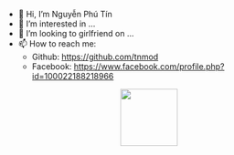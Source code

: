 - 👋 Hi, I’m Nguyễn Phú Tín
- 👀 I’m interested in ...
- 💞️ I’m looking to girlfriend on ...
- 📫 How to reach me:
  + Github: https://github.com/tnmod
  + Facebook: https://www.facebook.com/profile.php?id=100022188218966
<div id="header" align="center">
  <img src="[https://media.giphy.com/media/M9gbBd9nbDrOTu1Mqx/giphy.gif](https://media.giphy.com/media/gjrYDwbjnK8x36xZIO/giphy.gif)" width="100"/>
</div>
